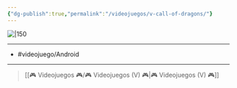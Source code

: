 ```yaml
---
{"dg-publish":true,"permalink":"/videojuegos/v-call-of-dragons/"}
---
```



![|150](https://assets-prd.ignimgs.com/2022/08/25/callofdragons-1661435616669.jpg)

---

- #videojuego/Android 

---

> [[🎮 Videojuegos 🎮/🎮 Videojuegos (V) 🎮\|🎮 Videojuegos (V) 🎮]]